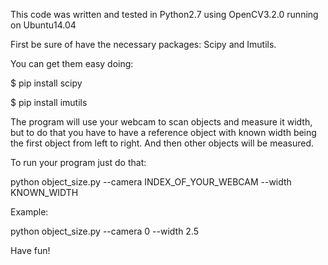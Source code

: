This code was written and tested in Python2.7 using OpenCV3.2.0 running on Ubuntu14.04


First be sure of have the necessary packages: Scipy and Imutils.


You can get them easy doing:

$ pip install scipy

$ pip install imutils


The program will use your webcam to scan objects and measure it width, but to do that you have to have a reference object with known width being the first object from left to right. And then other objects will be measured.

To run your program just do that:

python object_size.py --camera INDEX_OF_YOUR_WEBCAM --width KNOWN_WIDTH


Example:

python object_size.py --camera 0 --width 2.5

Have fun!
